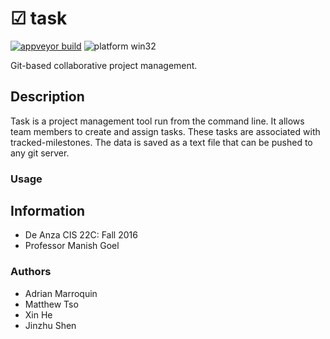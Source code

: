 # ☑ task 
[![appveyor build](https://ci.appveyor.com/api/projects/status/rtl31pwna7xxcypb?svg=true)](https://ci.appveyor.com/project/mtso/task)
![platform win32](https://img.shields.io/badge/platform-win32-lightgray.svg)

Git-based collaborative project management.

## Description

Task is a project management tool run from the command line. 
It allows team members to create and assign tasks. These
tasks are associated with tracked-milestones. The data is
saved as a text file that can be pushed to any git server.

### Usage

## Information

- De Anza CIS 22C: Fall 2016
- Professor Manish Goel

### Authors

- Adrian Marroquin
- Matthew Tso
- Xin He
- Jinzhu Shen
